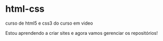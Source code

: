 # html-css
curso de html5 e css3 do curso em video

Estou aprendendo a criar sites e agora vamos gerenciar os repositórios!